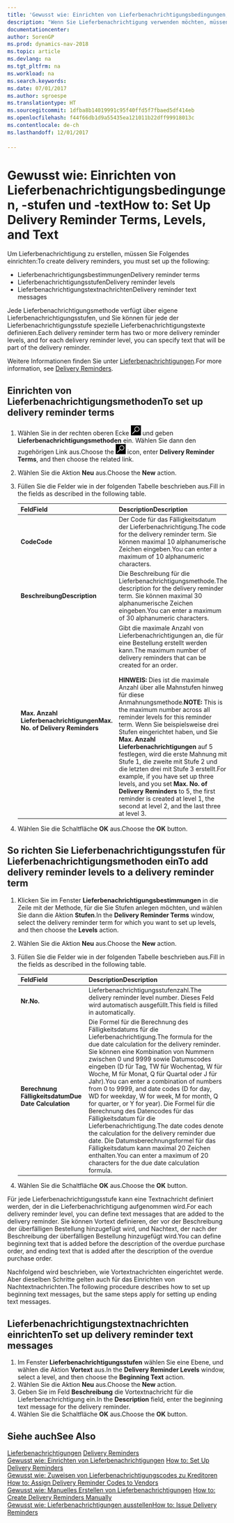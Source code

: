 ```yaml
---
title: 'Gewusst wie: Einrichten von Lieferbenachrichtigungsbedingungen, -stufen und -text'
description: "Wenn Sie Lieferbenachrichtigung verwenden möchten, müssen Sie Lieferbenachrichtigungsmethoden, Lieferbenachrichtigungsstufen und Lieferbenachrichtigungstexte einrichten. Nachrichten"
documentationcenter: 
author: SorenGP
ms.prod: dynamics-nav-2018
ms.topic: article
ms.devlang: na
ms.tgt_pltfrm: na
ms.workload: na
ms.search.keywords: 
ms.date: 07/01/2017
ms.author: sgroespe
ms.translationtype: HT
ms.sourcegitcommit: 1dfba8b14019991c95f40ffd5f7fbaed5df414eb
ms.openlocfilehash: f44f66db1d9a55435ea121011b22dff99918013c
ms.contentlocale: de-ch
ms.lasthandoff: 12/01/2017

---
```

# <a name="how-to-set-up-delivery-reminder-terms-levels-and-text"></a><span data-ttu-id="f7bdc-104">Gewusst wie: Einrichten von Lieferbenachrichtigungsbedingungen, -stufen und -text</span><span class="sxs-lookup"><span data-stu-id="f7bdc-104">How to: Set Up Delivery Reminder Terms, Levels, and Text</span></span>
<span data-ttu-id="f7bdc-105">Um Lieferbenachrichtigung zu erstellen, müssen Sie Folgendes einrichten:</span><span class="sxs-lookup"><span data-stu-id="f7bdc-105">To create delivery reminders, you must set up the following:</span></span>  

- <span data-ttu-id="f7bdc-106">Lieferbenachrichtigungsbestimmungen</span><span class="sxs-lookup"><span data-stu-id="f7bdc-106">Delivery reminder terms</span></span>  
- <span data-ttu-id="f7bdc-107">Lieferbenachrichtigungsstufen</span><span class="sxs-lookup"><span data-stu-id="f7bdc-107">Delivery reminder levels</span></span>  
- <span data-ttu-id="f7bdc-108">Lieferbenachrichtigungstextnachrichten</span><span class="sxs-lookup"><span data-stu-id="f7bdc-108">Delivery reminder text messages</span></span>  

<span data-ttu-id="f7bdc-109">Jede Lieferbenachrichtigungsmethode verfügt über eigene Lieferbenachrichtigungsstufen, und Sie können für jede der Lieferbenachrichtigungsstufe spezielle Lieferbenachrichtigungstexte definieren.</span><span class="sxs-lookup"><span data-stu-id="f7bdc-109">Each delivery reminder term has two or more delivery reminder levels, and for each delivery reminder level, you can specify text that will be part of the delivery reminder.</span></span>  

<span data-ttu-id="f7bdc-110">Weitere Informationen finden Sie unter [Lieferbenachrichtigungen](delivery-reminders.md).</span><span class="sxs-lookup"><span data-stu-id="f7bdc-110">For more information, see [Delivery Reminders](delivery-reminders.md).</span></span>  

## <a name="to-set-up-delivery-reminder-terms"></a><span data-ttu-id="f7bdc-111">Einrichten von Lieferbenachrichtigungsmethoden</span><span class="sxs-lookup"><span data-stu-id="f7bdc-111">To set up delivery reminder terms</span></span>  

1.  <span data-ttu-id="f7bdc-112">Wählen Sie in der rechten oberen Ecke ![Nach Seite oder Bericht suchen](../../media/ui-search/search_small.png "Symbol nach Seite oder Bericht suchen") und geben **Lieferbenachrichtigungsmethoden** ein. Wählen Sie dann den zugehörigen Link aus.</span><span class="sxs-lookup"><span data-stu-id="f7bdc-112">Choose the ![Search for Page or Report](../../media/ui-search/search_small.png "Search for Page or Report icon") icon, enter **Delivery Reminder Terms**, and then choose the related link.</span></span>  
2.  <span data-ttu-id="f7bdc-113">Wählen Sie die Aktion **Neu** aus.</span><span class="sxs-lookup"><span data-stu-id="f7bdc-113">Choose the **New** action.</span></span>  
3.  <span data-ttu-id="f7bdc-114">Füllen Sie die Felder wie in der folgenden Tabelle beschrieben aus.</span><span class="sxs-lookup"><span data-stu-id="f7bdc-114">Fill in the fields as described in the following table.</span></span>  

    |<span data-ttu-id="f7bdc-115">Feld</span><span class="sxs-lookup"><span data-stu-id="f7bdc-115">Field</span></span>|<span data-ttu-id="f7bdc-116">Description</span><span class="sxs-lookup"><span data-stu-id="f7bdc-116">Description</span></span>|  
    |---------------------------------|---------------------------------------|  
    |<span data-ttu-id="f7bdc-117">**Code**</span><span class="sxs-lookup"><span data-stu-id="f7bdc-117">**Code**</span></span>|<span data-ttu-id="f7bdc-118">Der Code für das Fälligkeitsdatum der Lieferbenachrichtigung.</span><span class="sxs-lookup"><span data-stu-id="f7bdc-118">The code for the delivery reminder term.</span></span> <span data-ttu-id="f7bdc-119">Sie können maximal 10 alphanumerische Zeichen eingeben.</span><span class="sxs-lookup"><span data-stu-id="f7bdc-119">You can enter a maximum of 10 alphanumeric characters.</span></span>|  
    |<span data-ttu-id="f7bdc-120">**Beschreibung**</span><span class="sxs-lookup"><span data-stu-id="f7bdc-120">**Description**</span></span>|<span data-ttu-id="f7bdc-121">Die Beschreibung für die Lieferbenachrichtigungsmethode.</span><span class="sxs-lookup"><span data-stu-id="f7bdc-121">The description for the delivery reminder term.</span></span> <span data-ttu-id="f7bdc-122">Sie können maximal 30 alphanumerische Zeichen eingeben.</span><span class="sxs-lookup"><span data-stu-id="f7bdc-122">You can enter a maximum of 30 alphanumeric characters.</span></span>|  
    |<span data-ttu-id="f7bdc-123">**Max. Anzahl Lieferbenachrichtigungen**</span><span class="sxs-lookup"><span data-stu-id="f7bdc-123">**Max. No. of Delivery Reminders**</span></span>|<span data-ttu-id="f7bdc-124">Gibt die maximale Anzahl von Lieferbenachrichtigungen an, die für eine Bestellung erstellt werden kann.</span><span class="sxs-lookup"><span data-stu-id="f7bdc-124">The maximum number of delivery reminders that can be created for an order.</span></span><br /><br /> <span data-ttu-id="f7bdc-125">**HINWEIS:** Dies ist die maximale Anzahl über alle Mahnstufen hinweg für diese Anmahnungsmethode.</span><span class="sxs-lookup"><span data-stu-id="f7bdc-125">**NOTE:** This is the maximum number across all reminder levels for this reminder term.</span></span> <span data-ttu-id="f7bdc-126">Wenn Sie beispielsweise drei Stufen eingerichtet haben, und Sie **Max. Anzahl Lieferbenachrichtigungen** auf 5 festlegen, wird die erste Mahnung mit Stufe 1, die zweite mit Stufe 2 und die letzten drei mit Stufe 3 erstellt.</span><span class="sxs-lookup"><span data-stu-id="f7bdc-126">For example, if you have set up three levels, and you set **Max. No. of Delivery Reminders** to 5, the first reminder is created at level 1, the second at level 2, and the last three at level 3.</span></span>|  

4.  <span data-ttu-id="f7bdc-127">Wählen Sie die Schaltfläche **OK** aus.</span><span class="sxs-lookup"><span data-stu-id="f7bdc-127">Choose the **OK** button.</span></span>  

## <a name="to-add-delivery-reminder-levels-to-a-delivery-reminder-term"></a><span data-ttu-id="f7bdc-128">So richten Sie Lieferbenachrichtigungsstufen für Lieferbenachrichtigungsmethoden ein</span><span class="sxs-lookup"><span data-stu-id="f7bdc-128">To add delivery reminder levels to a delivery reminder term</span></span>  

1.  <span data-ttu-id="f7bdc-129">Klicken Sie im Fenster **Lieferbenachrichtigungsbestimmungen** in die Zeile mit der Methode, für die Sie Stufen anlegen möchten, und wählen Sie dann die Aktion **Stufen**.</span><span class="sxs-lookup"><span data-stu-id="f7bdc-129">In the **Delivery Reminder Terms** window, select the delivery reminder term for which you want to set up levels, and then choose the **Levels** action.</span></span>  
2.  <span data-ttu-id="f7bdc-130">Wählen Sie die Aktion **Neu** aus.</span><span class="sxs-lookup"><span data-stu-id="f7bdc-130">Choose the **New** action.</span></span>  
3.  <span data-ttu-id="f7bdc-131">Füllen Sie die Felder wie in der folgenden Tabelle beschrieben aus.</span><span class="sxs-lookup"><span data-stu-id="f7bdc-131">Fill in the fields as described in the following table.</span></span>  

    |<span data-ttu-id="f7bdc-132">Feld</span><span class="sxs-lookup"><span data-stu-id="f7bdc-132">Field</span></span>|<span data-ttu-id="f7bdc-133">Description</span><span class="sxs-lookup"><span data-stu-id="f7bdc-133">Description</span></span>|  
    |---------------------------------|---------------------------------------|  
    |<span data-ttu-id="f7bdc-134">**Nr.**</span><span class="sxs-lookup"><span data-stu-id="f7bdc-134">**No.**</span></span>|<span data-ttu-id="f7bdc-135">Lieferbenachrichtigungsstufenzahl.</span><span class="sxs-lookup"><span data-stu-id="f7bdc-135">The delivery reminder level number.</span></span> <span data-ttu-id="f7bdc-136">Dieses Feld wird automatisch ausgefüllt.</span><span class="sxs-lookup"><span data-stu-id="f7bdc-136">This field is filled in automatically.</span></span>|  
    |<span data-ttu-id="f7bdc-137">**Berechnung Fälligkeitsdatum**</span><span class="sxs-lookup"><span data-stu-id="f7bdc-137">**Due Date Calculation**</span></span>|<span data-ttu-id="f7bdc-138">Die Formel für die Berechnung des Fälligkeitsdatums für die Lieferbenachrichtigung.</span><span class="sxs-lookup"><span data-stu-id="f7bdc-138">The formula for the due date calculation for the delivery reminder.</span></span> <span data-ttu-id="f7bdc-139">Sie können eine Kombination von Nummern zwischen 0 und 9999 sowie Datumscodes eingeben (D für Tag, TW für Wochentag, W für Woche, M für Monat, Q für Quartal oder J für Jahr).</span><span class="sxs-lookup"><span data-stu-id="f7bdc-139">You can enter a combination of numbers from 0 to 9999, and date codes (D for day, WD for weekday, W for week, M for month, Q for quarter, or Y for year).</span></span> <span data-ttu-id="f7bdc-140">Die Formel für die Berechnung des Datencodes für das Fälligkeitsdatum für die Lieferbenachrichtigung.</span><span class="sxs-lookup"><span data-stu-id="f7bdc-140">The date codes denote the calculation for the delivery reminder due date.</span></span> <span data-ttu-id="f7bdc-141">Die Datumsberechnungsformel für das Fälligkeitsdatum kann maximal 20 Zeichen enthalten.</span><span class="sxs-lookup"><span data-stu-id="f7bdc-141">You can enter a maximum of 20 characters for the due date calculation formula.</span></span>|  

4.  <span data-ttu-id="f7bdc-142">Wählen Sie die Schaltfläche **OK** aus.</span><span class="sxs-lookup"><span data-stu-id="f7bdc-142">Choose the **OK** button.</span></span>  

<span data-ttu-id="f7bdc-143">Für jede Lieferbenachrichtigungsstufe kann eine Textnachricht definiert werden, der in die Lieferbenachrichtigung aufgenommen wird.</span><span class="sxs-lookup"><span data-stu-id="f7bdc-143">For each delivery reminder level, you can define text messages that are added to the delivery reminder.</span></span> <span data-ttu-id="f7bdc-144">Sie können Vortext definieren, der vor der Beschreibung der überfälligen Bestellung hinzugefügt wird, und Nachtext, der nach der Beschreibung der überfälligen Bestellung hinzugefügt wird.</span><span class="sxs-lookup"><span data-stu-id="f7bdc-144">You can define beginning text that is added before the description of the overdue purchase order, and ending text that is added after the description of the overdue purchase order.</span></span>  

<span data-ttu-id="f7bdc-145">Nachfolgend wird beschrieben, wie Vortextnachrichten eingerichtet werde. Aber dieselben Schritte gelten auch für das Einrichten von Nachtextnachrichten.</span><span class="sxs-lookup"><span data-stu-id="f7bdc-145">The following procedure describes how to set up beginning text messages, but the same steps apply for setting up ending text messages.</span></span>  

## <a name="to-set-up-delivery-reminder-text-messages"></a><span data-ttu-id="f7bdc-146">Lieferbenachrichtigungstextnachrichten einrichten</span><span class="sxs-lookup"><span data-stu-id="f7bdc-146">To set up delivery reminder text messages</span></span>  

1.  <span data-ttu-id="f7bdc-147">Im Fenster **Lieferbenachrichtigungsstufen** wählen Sie eine Ebene, und wählen die Aktion **Vortext** aus.</span><span class="sxs-lookup"><span data-stu-id="f7bdc-147">In the **Delivery Reminder Levels** window, select a level, and then choose the **Beginning Text** action.</span></span>  
2.  <span data-ttu-id="f7bdc-148">Wählen Sie die Aktion **Neu** aus.</span><span class="sxs-lookup"><span data-stu-id="f7bdc-148">Choose the **New** action.</span></span>  
3.  <span data-ttu-id="f7bdc-149">Geben Sie im Feld **Beschreibung** die Vortextnachricht für die Lieferbenachrichtigung ein.</span><span class="sxs-lookup"><span data-stu-id="f7bdc-149">In the **Description** field, enter the beginning text message for the delivery reminder.</span></span>  
4.  <span data-ttu-id="f7bdc-150">Wählen Sie die Schaltfläche **OK** aus.</span><span class="sxs-lookup"><span data-stu-id="f7bdc-150">Choose the **OK** button.</span></span>  

## <a name="see-also"></a><span data-ttu-id="f7bdc-151">Siehe auch</span><span class="sxs-lookup"><span data-stu-id="f7bdc-151">See Also</span></span>  
 <span data-ttu-id="f7bdc-152">[Lieferbenachrichtigungen](delivery-reminders.md) </span><span class="sxs-lookup"><span data-stu-id="f7bdc-152">[Delivery Reminders](delivery-reminders.md) </span></span>  
 <span data-ttu-id="f7bdc-153">[Gewusst wie: Einrichten von Lieferbenachrichtigungen](how-to-set-up-delivery-reminders.md) </span><span class="sxs-lookup"><span data-stu-id="f7bdc-153">[How to: Set Up Delivery Reminders](how-to-set-up-delivery-reminders.md) </span></span>  
 <span data-ttu-id="f7bdc-154">[Gewusst wie: Zuweisen von Lieferbenachrichtigungscodes zu Kreditoren](how-to-assign-delivery-reminder-codes-to-vendors.md) </span><span class="sxs-lookup"><span data-stu-id="f7bdc-154">[How to: Assign Delivery Reminder Codes to Vendors](how-to-assign-delivery-reminder-codes-to-vendors.md) </span></span>  
 <span data-ttu-id="f7bdc-155">[Gewusst wie: Manuelles Erstellen von Lieferbenachrichtigungen](how-to-create-delivery-reminders-manually.md) </span><span class="sxs-lookup"><span data-stu-id="f7bdc-155">[How to: Create Delivery Reminders Manually](how-to-create-delivery-reminders-manually.md) </span></span>  
 [<span data-ttu-id="f7bdc-156">Gewusst wie: Lieferbenachrichtigungen ausstellen</span><span class="sxs-lookup"><span data-stu-id="f7bdc-156">How to: Issue Delivery Reminders</span></span>](how-to-issue-delivery-reminders.md)

